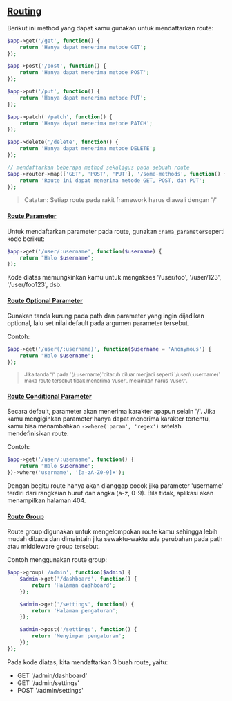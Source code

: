 
<a id="routing"></a>

## [Routing](#routing)

Berikut ini method yang dapat kamu gunakan untuk mendaftarkan route:

```php
$app->get('/get', function() {
    return 'Hanya dapat menerima metode GET';
});

$app->post('/post', function() {
    return 'Hanya dapat menerima metode POST';
});

$app->put('/put', function() {
    return 'Hanya dapat menerima metode PUT';
});

$app->patch('/patch', function() {
    return 'Hanya dapat menerima metode PATCH';
});

$app->delete('/delete', function() {
    return 'Hanya dapat menerima metode DELETE';
});

// mendaftarkan beberapa method sekaligus pada sebuah route
$app->router->map(['GET', 'POST', 'PUT'], '/some-methods', function() {
    return 'Route ini dapat menerima metode GET, POST, dan PUT';
});
```             

> Catatan: Setiap route pada rakit framework harus diawali dengan '/'

<a id="route-parameter"></a>

#### [Route Parameter](#route-parameter)

Untuk mendaftarkan parameter pada route, gunakan `:nama_parameter`seperti kode berikut:

```php
$app->get('/user/:username', function($username) {
    return "Halo $username";
});
```

Kode diatas memungkinkan kamu untuk mengakses '/user/foo', '/user/123', '/user/foo123', dsb.

<a id="route-optional-parameter"></a>

#### [Route Optional Parameter](#route-optional-parameter)

Gunakan tanda kurung pada path dan parameter yang ingin dijadikan optional, lalu set nilai default pada argumen parameter tersebut.

Contoh:

```php
$app->get('/user(/:username)', function($username = 'Anonymous') {
    return "Halo $username";
});
```

<blockquote>
    <small>
        Jika tanda '/' pada `(/:username)`ditaruh diluar menjadi seperti `/user/(:username)`
        maka route tersebut tidak menerima '/user', melainkan harus '/user/'. 
    </small>
</blockquote>

<a id="route-conditional-parameter"></a>

#### [Route Conditional Parameter](#route-conditional-parameter)

Secara default, parameter akan menerima karakter apapun selain '/'. 
Jika kamu mengiginkan parameter hanya dapat menerima karakter tertentu, kamu bisa menambahkan `->where('param', 'regex')`
setelah mendefinisikan route. 

Contoh:

```php
$app->get('/user/:username', function() {
    return "Halo $username";
})->where('username', '[a-zA-Z0-9]+');
```

Dengan begitu route hanya akan dianggap cocok jika parameter 'username' terdiri dari rangkaian huruf dan angka (a-z, 0-9).
Bila tidak, aplikasi akan menampilkan halaman 404.

<a id="route-group"></a>

#### [Route Group](#route-group)

Route group digunakan untuk mengelompokan route kamu sehingga lebih mudah dibaca dan dimaintain jika sewaktu-waktu ada perubahan pada path atau middleware group tersebut.

Contoh menggunakan route group:

```php
$app->group('/admin', function($admin) {
    $admin->get('/dashboard', function() {
        return 'Halaman dashboard';
    });

    $admin->get('/settings', function() {
        return 'Halaman pengaturan';
    });

    $admin->post('/settings', function() {
        return 'Menyimpan pengaturan';
    });
});
```

Pada kode diatas, kita mendaftarkan 3 buah route, yaitu:

* GET '/admin/dashboard'
* GET '/admin/settings'
* POST '/admin/settings'
